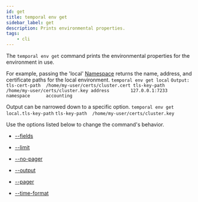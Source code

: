 ```yaml
---
id: get
title: temporal env get
sidebar_label: get
description: Prints environmental properties.
tags:
    - cli
---
```


The `temporal env get` command prints the environmental properties for the environment in use.

For example, passing the 'local' [Namespace](/concepts/what-is-a-namespace) returns the name, address, and certificate paths for the local environment.
`temporal env get local`
`Output: tls-cert-path  /home/my-user/certs/cluster.cert tls-key-path   /home/my-user/certs/cluster.key address        127.0.0.1:7233 namespace      accounting`

Output can be narrowed down to a specific option.
`temporal env get local.tls-key-path`
`tls-key-path  /home/my-user/certs/cluster.key`

Use the options listed below to change the command's behavior.

- [--fields](/cli/cmd-options/fields)

- [--limit](/cli/cmd-options/limit)

- [--no-pager](/cli/cmd-options/no-pager)

- [--output](/cli/cmd-options/output)

- [--pager](/cli/cmd-options/pager)

- [--time-format](/cli/cmd-options/time-format)
